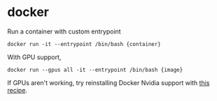 docker
=====

Run a container with custom entrypoint

```
docker run -it --entrypoint /bin/bash {container}
```

With GPU support, 

```
docker run --gpus all -it --entrypoint /bin/bash {image}
```

If GPUs aren't working, try reinstalling Docker Nvidia support with [this recipe](https://gist.github.com/nathzi1505/d2aab27ff93a3a9d82dada1336c45041).
